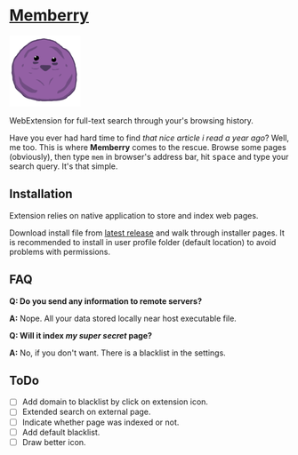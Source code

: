 # [Memberry](http://southpark.wikia.com/wiki/Member_Berries "Reference to South Park S20E01")

![Memberry](extension/assets/icon-128.png "Memberry")

WebExtension for full-text search through your's browsing history.

Have you ever had hard time to find _that nice article i read a year ago_?
Well, me too. This is where **Memberry** comes to the rescue.
Browse some pages (obviously), then type `mem` in browser's address bar, hit <kbd>space</kbd> and type your search query.
It's that simple.


## Installation

Extension relies on native application to store and index web pages.

Download install file from [latest release][1] and walk through installer pages.
It is recommended to install in user profile folder (default location) to avoid problems with permissions.


## FAQ

**Q: Do you send any information to remote servers?**

**A:** Nope. All your data stored locally near host executable file.

**Q: Will it index _my super secret_ page?**

**A:** No, if you don't want. There is a blacklist in the settings.


## ToDo

 * [ ] Add domain to blacklist by click on extension icon.
 * [ ] Extended search on external page.
 * [ ] Indicate whether page was indexed or not.
 * [ ] Add default blacklist.
 * [ ] Draw better icon.

[1]: https://github.com/shemanaev/memberry/releases/latest
